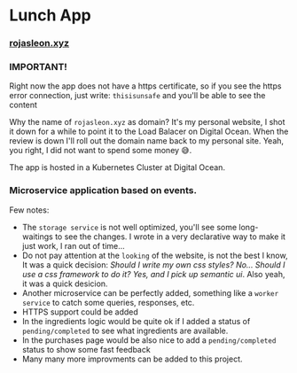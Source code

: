 # Lunch App

### [rojasleon.xyz](https://rojasleon.xyz/)

### IMPORTANT!

Right now the app does not have a https certificate, so if you see the https error connection, just write: `thisisunsafe` and you'll be able to see the content

Why the name of `rojasleon.xyz` as domain?
It's my personal website, I shot it down for a while to point it to the Load Balacer on Digital Ocean.
When the review is down I'll roll out the domain name back to my personal site.
Yeah, you right, I did not want to spend some money 😅.

The app is hosted in a Kubernetes Cluster at Digital Ocean.

### Microservice application based on events.

Few notes:

- The `storage service` is not well optimized, you'll see some long-waitings to see the changes. I wrote in a very declarative way to make it just work, I ran out of time...
- Do not pay attention at the `looking` of the website, is not the best I know, It was a quick decision: _Should I write my own css styles? No... Should I use a css framework to do it? Yes, and I pick up semantic ui_. Also yeah, it was a quick desicion.
- Another microservice can be perfectly added, something like a `worker service` to catch some queries, responses, etc.
- HTTPS support could be added
- In the ingredients logic would be quite ok if I added a status of `pending/completed` to see what ingredients are available.
- In the purchases page would be also nice to add a `pending/completed` status to show some fast feedback
- Many many more improvments can be added to this project.
